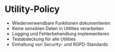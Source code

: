 # Utility-Policy

- Wiederverwendbare Funktionen dokumentieren
- Keine sensiblen Daten in Utilities verarbeiten
- Logging und Fehlerbehandlung implementieren
- Testabdeckung für alle Utilities
- Einhaltung von Security- und RGPD-Standards
